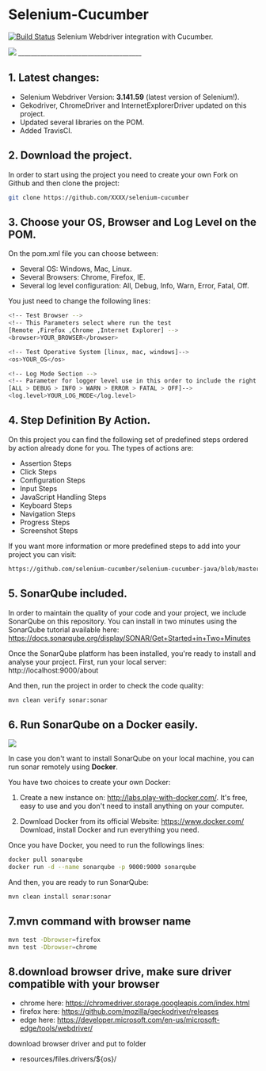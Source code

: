 # Selenium-Cucumber

[![Build Status](https://travis-ci.org/estefafdez/selenium-cucumber.svg?branch=master)](https://travis-ci.org/estefafdez/selenium-cucumber) Selenium Webdriver integration with Cucumber. 

<img src="http://www.testingexcellence.com/wp-content/uploads/2016/01/selenium-and-cucumber.png" />
_______________________________________

## 1. Latest changes:

- Selenium Webdriver Version: __3.141.59__ (latest version of Selenium!).
- Gekodriver, ChromeDriver and InternetExplorerDriver updated on this project. 
- Updated several libraries on the POM.
- Added TravisCI.

## 2. Download the project.

In order to start using the project you need to create your own Fork on Github and then clone the project:

```bash
git clone https://github.com/XXXX/selenium-cucumber
```

## 3. Choose your OS, Browser and Log Level on the POM.

On the pom.xml file you can choose between:
- Several OS: Windows, Mac, Linux.
- Several Browsers: Chrome, Firefox, IE.
- Several log level configuration:  All, Debug, Info, Warn, Error, Fatal, Off.

You just need to change the following lines:

```bash
<!-- Test Browser -->
<!-- This Parameters select where run the test 
[Remote ,Firefox ,Chrome ,Internet Explorer] -->
<browser>YOUR_BROWSER</browser>

<!-- Test Operative System [linux, mac, windows]-->
<os>YOUR_OS</os>

<!-- Log Mode Section -->
<!-- Parameter for logger level use in this order to include the right information 
[ALL > DEBUG > INFO > WARN > ERROR > FATAL > OFF]-->
<log.level>YOUR_LOG_MODE</log.level>
```

## 4. Step Definition By Action. 

On this project you can find the following set of predefined steps ordered by action already done for you. 
The types of actions are:

- Assertion Steps
- Click Steps
- Configuration Steps
- Input Steps
- JavaScript Handling Steps
- Keyboard Steps
- Navigation Steps
- Progress Steps
- Screenshot Steps

If you want more information or more predefined steps to add into your project you can visit: 

```bash
https://github.com/selenium-cucumber/selenium-cucumber-java/blob/master/doc/canned_steps.md
```

## 5. SonarQube included.

In order to maintain the quality of your code and your project, we include SonarQube on this repository.
You can install in two minutes using the SonarQube tutorial available here: 
https://docs.sonarqube.org/display/SONAR/Get+Started+in+Two+Minutes

Once the SonarQube platform has been installed, you're ready to install and analyse your project. First, run your local server:
http://localhost:9000/about

And then, run the project in order to check the code quality:

```bash
mvn clean verify sonar:sonar
```

## 6. Run SonarQube on a Docker easily.

<img src="http://i.imgur.com/e6T8aQH.png" />

In case you don't want to install SonarQube on your local machine, you can run sonar remotely using <b>Docker</b>. 

You have two choices to create your own Docker:

1) Create a new instance on: http://labs.play-with-docker.com/. 
It's free, easy to use and you don't need to install anything on your computer. 

2) Download Docker from its official Website: https://www.docker.com/
Download, install Docker and run everything you need. 

Once you have Docker, you need to run the followings lines:

```bash
docker pull sonarqube
docker run -d --name sonarqube -p 9000:9000 sonarqube
```

And then, you are ready to run SonarQube:

```bash
mvn clean install sonar:sonar
```

## 7.mvn command with browser name

```bash
mvn test -Dbrowser=firefox
mvn test -Dbrowser=chrome
```

## 8.download browser drive, make sure driver compatible with your browser

- chrome here: https://chromedriver.storage.googleapis.com/index.html
- firefox here: https://github.com/mozilla/geckodriver/releases
- edge here: https://developer.microsoft.com/en-us/microsoft-edge/tools/webdriver/

download browser driver and put to folder 
- resources/files.drivers/${os}/


